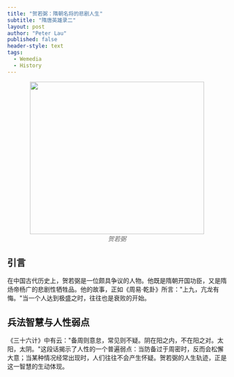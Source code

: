 ```yaml
---
title: "贺若弼：隋朝名将的悲剧人生"
subtitle: "隋唐英雄录二"
layout: post
author: "Peter Lau"
published: false
header-style: text
tags:
  - Wemedia
  - History
---
```




<figure style="text-align: center">
    <img class="Steve Jobs and Steve Wozniak" src="http://t0lxshosx.hd-bkt.clouddn.com/blog/wemedia/history/%E8%B4%BA%E8%8B%A5%E5%BC%BC/sloth_creep_tree_Dramatic_close-up_of_Chinese_general_He_Ruob_3fa3a490-da50-4246-aa00-f794fb83fa16_1.png" width="400" height="350">
    <figcaption style="font-style: italic; color: #666;">贺若弼</figcaption>
</figure>

## 引言

在中国古代历史上，贺若弼是一位颇具争议的人物。他既是隋朝开国功臣，又是隋炀帝杨广的悲剧性牺牲品。他的故事，正如《周易·乾卦》所言："上九，亢龙有悔。"当一个人达到极盛之时，往往也是衰败的开始。

## 兵法智慧与人性弱点

《三十六计》中有云："备周则意怠，常见则不疑。阴在阳之内，不在阳之对。太阳，太阴。"这段话揭示了人性的一个普遍弱点：当防备过于周密时，反而会松懈大意；当某种情况经常出现时，人们往往不会产生怀疑。贺若弼的人生轨迹，正是这一智慧的生动体现。






